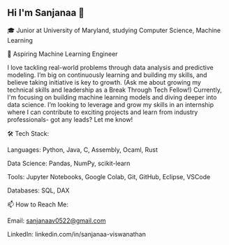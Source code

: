 ## Hi I'm Sanjanaa 👋

🎓 Junior at University of Maryland, studying Computer Science, Machine Learning

🔭 Aspiring Machine Learning Engineer 

I love tackling real-world problems through data analysis and predictive modeling. I’m big on continuously learning and building my skills, and believe taking initiative is key to growth. (Ask me about growing my technical skills and leadership as a Break Through Tech Fellow!) Currently, I'm focusing on building machine learning models and diving deeper into data science. I’m looking to leverage and grow my skills in an internship where I can contribute to exciting projects and learn from industry professionals- got any leads? Let me know!

🛠 Tech Stack:

Languages: Python, Java, C, Assembly, Ocaml, Rust

Data Science: Pandas, NumPy, scikit-learn

Tools: Jupyter Notebooks, Google Colab, Git, GitHub, Eclipse, VSCode

Databases: SQL, DAX

📫 How to Reach Me:

Email: sanjanaav0522@gmail.com

LinkedIn: linkedin.com/in/sanjanaa-viswanathan 


<!--
**Sanjanaa12/Sanjanaa12** is a ✨ _special_ ✨ repository because its `README.md` (this file) appears on your GitHub profile.

Here are some ideas to get you started:

- 🔭 I’m currently working on ...
- 🌱 I’m currently learning ...
- 👯 I’m looking to collaborate on ...
- 🤔 I’m looking for help with ...
- 💬 Ask me about ...
- 📫 How to reach me: ...
- 😄 Pronouns: ...
- ⚡ Fun fact: ...
-->
